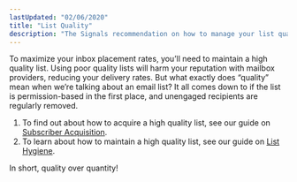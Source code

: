 ```yaml
---
lastUpdated: "02/06/2020"
title: "List Quality"
description: "The Signals recommendation on how to manage your list quality."
---
```


To maximize your inbox placement rates, you’ll need to maintain a high quality list. Using poor quality lists will harm your reputation with mailbox providers, reducing your delivery rates. But what exactly does “quality” mean when we’re talking about an email list? It all comes down to if the list is permission-based in the first place, and unengaged recipients are regularly removed.  

1. To find out about how to acquire a high quality list, see our guide on [Subscriber Acquisition](/docs/signals/subscriber-acquisition). 
1. To learn about how to maintain a high quality list, see our guide on [List Hygiene](/docs/signals/list-hygiene).

In short, quality over quantity!

